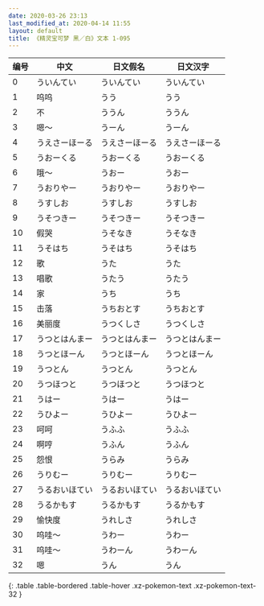 ```yaml
---
date: 2020-03-26 23:13
last_modified_at: 2020-04-14 11:55
layout: default
title: 《精灵宝可梦 黑／白》文本 1-095
---
```

| 编号 | 中文 | 日文假名 | 日文汉字 |
| ---- | ---- | ---- | --- |
| 0 | ういんてい | ういんてい | ういんてい |
| 1 | 呜呜 | うう | うう |
| 2 | 不 | ううん | ううん |
| 3 | 嗯～ | うーん | うーん |
| 4 | うえさーほーる | うえさーほーる | うえさーほーる |
| 5 | うおーくる | うおーくる | うおーくる |
| 6 | 哦～ | うおー | うおー |
| 7 | うおりやー | うおりやー | うおりやー |
| 8 | うすしお | うすしお | うすしお |
| 9 | うそつきー | うそつきー | うそつきー |
| 10 | 假哭 | うそなき | うそなき |
| 11 | うそはち | うそはち | うそはち |
| 12 | 歌 | うた | うた |
| 13 | 唱歌 | うたう | うたう |
| 14 | 家 | うち | うち |
| 15 | 击落 | うちおとす | うちおとす |
| 16 | 美丽度 | うつくしさ | うつくしさ |
| 17 | うつとはんまー | うつとはんまー | うつとはんまー |
| 18 | うつとほーん | うつとほーん | うつとほーん |
| 19 | うつとん | うつとん | うつとん |
| 20 | うつほつと | うつほつと | うつほつと |
| 21 | うはー | うはー | うはー |
| 22 | うひよー | うひよー | うひよー |
| 23 | 呵呵 | うふふ | うふふ |
| 24 | 啊哼 | うふん | うふん |
| 25 | 怨恨 | うらみ | うらみ |
| 26 | うりむー | うりむー | うりむー |
| 27 | うるおいほてい | うるおいほてい | うるおいほてい |
| 28 | うるかもす | うるかもす | うるかもす |
| 29 | 愉快度 | うれしさ | うれしさ |
| 30 | 呜哇～ | うわー | うわー |
| 31 | 呜哇～ | うわーん | うわーん |
| 32 | 嗯 | うん | うん |
{: .table .table-bordered .table-hover .xz-pokemon-text .xz-pokemon-text-32 }
